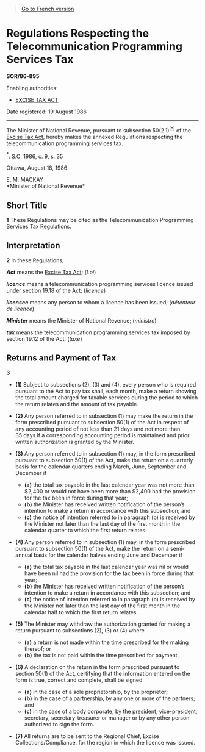 > [Go to French version](/fr/Règlements/Décrets,%20ordonnances%20et%20règlements%20statutaires/86/895.md)

# Regulations Respecting the Telecommunication Programming Services Tax

**SOR/86-895**

Enabling authorities: 
- [EXCISE TAX ACT](/en/Acts/Revised%20Statutes%20of%20Canada/E/E-15.md)

Date registered: 19 August 1986

----------

The Minister of National Revenue, pursuant to subsection 50(2.1)<sup><a href='#footnote_e'>[*]</a></sup> of the [Excise Tax Act](/en/Acts/Revised%20Statutes%20of%20Canada/E/E-15.md), hereby makes the annexed Regulations respecting the telecommunication programming services tax.

<a name='footnote_e'><sup>*</sup></a>: S.C. 1986, c. 9, s. 35<br />

Ottawa, August 18, 1986


<p>E. M. MACKAY<br />*Minister of National Revenue*<br /></p>




## Short Title


**1** These Regulations may be cited as the Telecommunication Programming Services Tax Regulations.




## Interpretation


**2** In these Regulations,

***Act*** means the [Excise Tax Act](/en/Acts/Revised%20Statutes%20of%20Canada/E/E-15.md); (*Loi*)

***licence*** means a telecommunication programming services licence issued under section 19.18 of the Act; (*licence*)

***licensee*** means any person to whom a licence has been issued; (*détenteur de licence*)

***Minister*** means the Minister of National Revenue; (*ministre*)

***tax*** means the telecommunication programming services tax imposed by section 19.12 of the Act. (*taxe*)




## Returns and Payment of Tax


**3** 

- **(1)** Subject to subsections (2), (3) and (4), every person who is required pursuant to the Act to pay tax shall, each month, make a return showing the total amount charged for taxable services during the period to which the return relates and the amount of tax payable.

- **(2)** Any person referred to in subsection (1) may make the return in the form prescribed pursuant to subsection 50(1) of the Act in respect of any accounting period of not less than 21 days and not more than 35 days if a corresponding accounting period is maintained and prior written authorization is granted by the Minister.

- **(3)** Any person referred to in subsection (1) may, in the form prescribed pursuant to subsection 50(1) of the Act, make the return on a quarterly basis for the calendar quarters ending March, June, September and December if
	- **(a)** the total tax payable in the last calendar year was not more than $2,400 or would not have been more than $2,400 had the provision for the tax been in force during that year;
	- **(b)** the Minister has received written notification of the person’s intention to make a return in accordance with this subsection; and
	- **(c)** the notice of intention referred to in paragraph (b) is received by the Minister not later than the last day of the first month in the calendar quarter to which the first return relates.

- **(4)** Any person referred to in subsection (1) may, in the form prescribed pursuant to subsection 50(1) of the Act, make the return on a semi-annual basis for the calendar halves ending June and December if
	- **(a)** the total tax payable in the last calendar year was nil or would have been nil had the provision for the tax been in force during that year;
	- **(b)** the Minister has received written notification of the person’s intention to make a return in accordance with this subsection; and
	- **(c)** the notice of intention referred to in paragraph (b) is received by the Minister not later than the last day of the first month in the calendar half to which the first return relates.

- **(5)** The Minister may withdraw the authorization granted for making a return pursuant to subsections (2), (3) or (4) where
	- **(a)** a return is not made within the time prescribed for the making thereof; or
	- **(b)** the tax is not paid within the time prescribed for payment.

- **(6)** A declaration on the return in the form prescribed pursuant to section 50(1) of the Act, certifying that the information entered on the form is true, correct and complete, shall be signed
	- **(a)** in the case of a sole proprietorship, by the proprietor;
	- **(b)** in the case of a partnership, by any one or more of the partners; and
	- **(c)** in the case of a body corporate, by the president, vice-president, secretary, secretary-treasurer or manager or by any other person authorized to sign the form.

- **(7)** All returns are to be sent to the Regional Chief, Excise Collections/Compliance, for the region in which the licence was issued.


